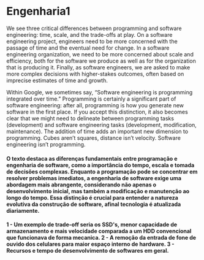 # Engenharia1

We see three critical differences between programming and software engineering: time, scale, and the trade-offs at play. On a software engineering project, engineers need to be more concerned with the passage of time and the eventual need for change. In a software engineering organization, we need to be more concerned about scale and efficiency, both for the software we produce as well as for the organization that is producing it. Finally, as software engineers, we are asked to make more complex decisions with higher-stakes outcomes, often based on imprecise estimates of time and growth.


Within Google, we sometimes say, “Software engineering is programming integrated over time.” Programming is certainly a significant part of software engineering: after all, programming is how you generate new software in the first place. If you accept this distinction, it also becomes clear that we might need to delineate between programming tasks (development) and software engineering tasks (development, modification, maintenance). The addition of time adds an important new dimension to programming. Cubes aren’t squares, distance isn’t velocity. Software engineering isn’t programming.


<h4>
O texto destaca as diferenças fundamentais entre programação e engenharia de software, como a importância do tempo, escala e tomada de decisões complexas. Enquanto a programação pode se concentrar em resolver problemas imediatos, a engenharia de software exige uma abordagem mais abrangente, considerando não apenas o desenvolvimento inicial, mas também a modificação e manutenção ao longo do tempo. Essa distinção é crucial para entender a natureza evolutiva da construção de software, afinal tecnologia é atualizada diariamente.
</h4>

<h4>
  1 - Um exemplo de trade-off seria os SSD's, menor capacidade de armazenamento e mais velocidade comparada a um HDD convencional que funcionava de forma mecanica.
  2 - A remoção da entrada de fone de ouvido dos celulares para maior espaço interno de hardware.
  3 - Recursos e tempo de desenvolvimento de softwares em geral.
</h4>


